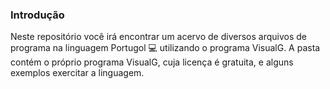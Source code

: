 ### Introdução

Neste repositório você irá encontrar um acervo de diversos arquivos de programa na linguagem Portugol :computer: utilizando o programa VisualG. A pasta contém o próprio programa VisualG, cuja licença é gratuita, e alguns exemplos exercitar a linguagem.